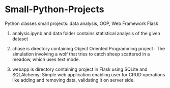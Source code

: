 # Small-Python-Projects
Python classes small projects: data analysis, OOP, Web Framework Flask

1.  analysis.ipynb and data folder contains statistical analysis of the given dataset

2.  chase is directory containing Object Oriented Programming project :
    The simulation involving a wolf that tries to catch sheep scattered in a meadow, which uses text mode.

3.  webapp is directory containing project in Flask using SQLite and SQLAlchemy:
    Simple web application enabling user for CRUD operations like adding and removing data, validating it on server side.

